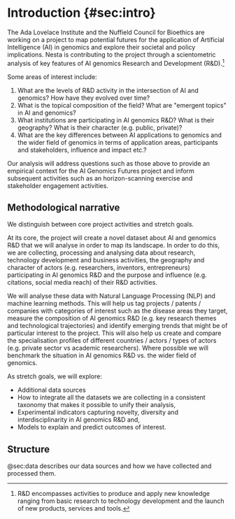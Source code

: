 # Introduction {#sec:intro}

The Ada Lovelace Institute and the Nuffield Council for Bioethics are working on a project to map potential futures for the application of Artificial Intelligence (AI) in genomics and explore their societal and policy implications. Nesta is contributing to the project through a scientometric analysis of key features of AI genomics Research and Development (R&D).[^1]

[^1]: R&D encompasses activities to produce and apply new knowledge ranging from basic research to technology development and the launch of new products, services and tools.

Some areas of interest include:

1. What are the levels of R&D activity in the intersection of AI and genomics? How have they evolved over time?
2. What is the topical composition of the field? What are "emergent topics" in AI and genomics?
3. What institutions are participating in AI genomics R&D? What is their geography? What is their character (e.g. public, private)?
4. What are the key differences between AI applications to genomics and the wider field of genomics in terms of application areas, participants and stakeholders, influence and impact etc.?

Our analysis will address questions such as those above to provide an empirical context for the AI Genomics Futures project and inform subsequent activities such as an horizon-scanning exercise and stakeholder engagement activities.

## Methodological narrative

We distinguish between core project activities and stretch goals.

At its core, the project will create a novel dataset about AI and genomics R&D that we will analyse in order to map its landscape. In order to do this, we are collecting, processing and analysing data about research, technology development and business activities, the geography and character of actors (e.g. researchers, inventors, entrepreneurs) participating in AI genomics R&D and the purpose and influence (e.g. citations, social media reach) of their R&D activities.

We will analyse these data with Natural Language Processing (NLP) and machine learning methods. This will help us tag projects / patents / companies with categories of interest such as the disease areas they target, measure the composition of AI genomics R&D (e.g. key research themes and technological trajectories) and identify emerging trends that might be of particular interest to the project. This will also help us create and compare the specialisation profiles of different countries / actors / types of actors (e.g. private sector vs academic researchers). Where possible we will benchmark the situation in AI genomics R&D vs. the wider field of genomics.

As stretch goals, we will explore:

- Additional data sources
- How to integrate all the datasets we are collecting in a consistent taxonomy that makes it possible to unify their analysis,
- Experimental indicators capturing novelty, diversity and interdisciplinarity in AI genomics R&D and,
- Models to explain and predict outcomes of interest.

## Structure

@sec:data describes our data sources and how we have collected and processed them.
